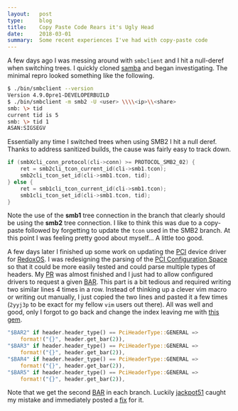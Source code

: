```yaml
---
layout:   post
type:     blog
title:    Copy Paste Code Rears it's Ugly Head
date:     2018-03-01
summary:  Some recent experiences I've had with copy-paste code
---
```


A few days ago I was messing around with `smbclient` and I hit a null-deref
when switching trees. I quickly cloned [samba] and began investigating.
The minimal repro looked something like the following.

```sh
$ ./bin/smbclient --version
Version 4.9.0pre1-DEVELOPERBUILD
$ ./bin/smbclient -m smb2 -U <user> \\\\<ip>\\<share>
smb: \> tid
current tid is 5
smb: \> tid 1
ASAN:SIGSEGV
```

Essentially any time I switched trees when using SMB2 I hit a null
deref. Thanks to address sanitized builds, the cause was fairly
easy to track down.

```c
if (smbXcli_conn_protocol(cli->conn) >= PROTOCOL_SMB2_02) {
    ret = smb2cli_tcon_current_id(cli->smb1.tcon);
    smb2cli_tcon_set_id(cli->smb1.tcon, tid);
} else {
    ret = smb1cli_tcon_current_id(cli->smb1.tcon);
    smb1cli_tcon_set_id(cli->smb1.tcon, tid);
}
```

Note the use of the **smb1** tree connection in the branch that
clearly should be using the **smb2** tree connection. I like to
think this was due to a copy-paste followed by forgetting to
update the `tcon` used in the SMB2 branch. At this point I was
feeling pretty good about myself... A little too good.

A few days later I finished up some work on updating the [PCI]
device driver for [RedoxOS]. I was redesigning the parsing of the
[PCI Configuration Space] so that it could be more easily tested
and could parse multiple types of headers. My [PR] was almost finished
and I just had to allow configured drivers to request a given [BAR].
This part is a bit tedious and required writing two similar lines 4
times in a row. Instead of thinking up a clever vim macro or writing
out manually, I just copied the two lines and pasted it a few
times (`2yyj3p` to be exact for my fellow `vim` users out there).
All was well and good, only I forgot to go back and change the index
leaving me with [this gem].

```rust
"$BAR2" if header.header_type() == PciHeaderType::GENERAL =>
    format!("{}", header.get_bar(2)),
"$BAR3" if header.header_type() == PciHeaderType::GENERAL =>
    format!("{}", header.get_bar(2)),
"$BAR4" if header.header_type() == PciHeaderType::GENERAL =>
    format!("{}", header.get_bar(2)),
"$BAR5" if header.header_type() == PciHeaderType::GENERAL =>
    format!("{}", header.get_bar(2)),
```

Note that we get the second [BAR] in each branch. Luckily [jackpot51]
caught my mistake and immediately posted a [fix] for it.

[samba]: https://www.samba.org/
[PCI]: https://en.wikipedia.org/wiki/Conventional_PCI
[PCI Configuration Space]: https://en.wikipedia.org/wiki/PCI_configuration_space
[RedoxOS]: https://www.redox-os.org/
[PR]: https://github.com/redox-os/drivers/pull/28
[BAR]: https://wiki.osdev.org/PCI#Base_Address_Registers
[this gem]: https://github.com/dlrobertson/drivers/blob/4d349192dacf3d103eef5cd38e06407f1dc1722d/pcid/src/main.rs#L119-L126
[jackpot51]: https://github.com/jackpot51
[fix]: https://github.com/redox-os/drivers/commit/7fbb2c32e265c0a2edb2fcf3c17ccddc64d5c283
